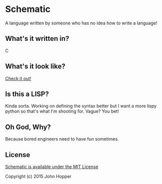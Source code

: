 # Schematic
A language written by someone who has no idea how to write a language!

## What's it written in?
C

## What's it look like?
[Check it out!](src/schematic/test.sch)

## Is this a LISP?
Kinda sorta. Working on defining the syntax better but I want a more lispy
python so that's what I'm shooting for. Vague? You bet!

## Oh God, Why?
Because bored engineers need to have fun sometimes.

## License
[Schematic is available under the MIT License](http://opensource.org/licenses/MIT)

Copyright (c) 2015 John Hopper
